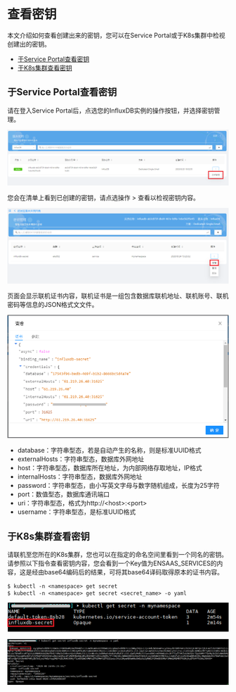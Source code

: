 # 查看密钥

本文介绍如何查看创建出来的密钥，您可以在Service Portal或于K8s集群中检视创建出的密钥。

* <a class="false-class" href="#于service-portal查看密钥">于Service Portal查看密钥</a>
* <a class="false-class" href="#于K8s集群查看密钥">于K8s集群查看密钥</a>

## 于Service Portal查看密钥

请在登入Service Portal后，点选您的InfluxDB实例的操作按钮，并选择密钥管理。

![Secret](./images/secret1.PNG)

您会在清单上看到已创建的密钥，请点选操作 > 查看以检视密钥内容。

![Secret](./images/secret4.PNG)

页面会显示联机证书内容，联机证书是一组包含数据库联机地址、联机账号、联机密码等信息的JSON格式文文件。

![Secret](./images/secret5.PNG)

 * database：字符串型态，若是自动产生的名称，则是标准UUID格式
 * externalHosts：字符串型态，数据库外网地址
 * host：字符串型态，数据库所在地址，为内部网络存取地址，IP格式
 * internalHosts：字符串型态，数据库外网地址
 * password：字符串型态，由小写英文字母与数字随机组成，长度为25字符
 * port：数值型态，数据库通讯端口
 * uri：字符串型态，格式为http://\<host\>:\<port\>
 * username：字符串型态，是标准UUID格式

## 于K8s集群查看密钥

请联机至您所在的K8s集群，您也可以在指定的命名空间里看到一个同名的密钥。<br>
请参照以下指令查看密钥内容，您会看到一个Key值为ENSAAS_SERVICES的内容，这是经由base64编码后的结果，可将其base64译码取得原本的证书内容。

```shell
$ kubectl -n <namespace> get secret
$ kubectl -n <namespace> get secret <secret_name> -o yaml
```

![Secret](./images/secret6.PNG)

![Secret](./images/secret7.PNG)

